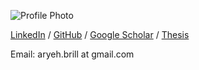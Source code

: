 ![Profile Photo](https://user-images.githubusercontent.com/19699101/182049051-9cfc0d33-cda0-456d-8cab-5b0854435011.jpg)


[LinkedIn](https://www.linkedin.com/in/ari-brill/) / [GitHub](https://github.com/aribrill) / [Google Scholar](https://scholar.google.com/citations?user=ucXmY4YAAAAJ) / [Thesis](https://doi.org/10.7916/d8-jznf-8e64)

Email: aryeh.brill at gmail.com
